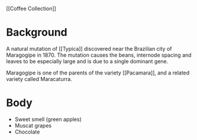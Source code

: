 [[Coffee Collection]]

# Background
A natural mutation of [[Typica]] discovered near the Brazilian city of Maragogipe in 1870. The mutation causes the beans, internode spacing and leaves to be especially large and is due to a single dominant gene.

Maragogipe is one of the parents of the variety [[Pacamara]], and a related variety called Maracaturra.

# Body
- Sweet smell (green apples)
- Muscat grapes
- Chocolate

